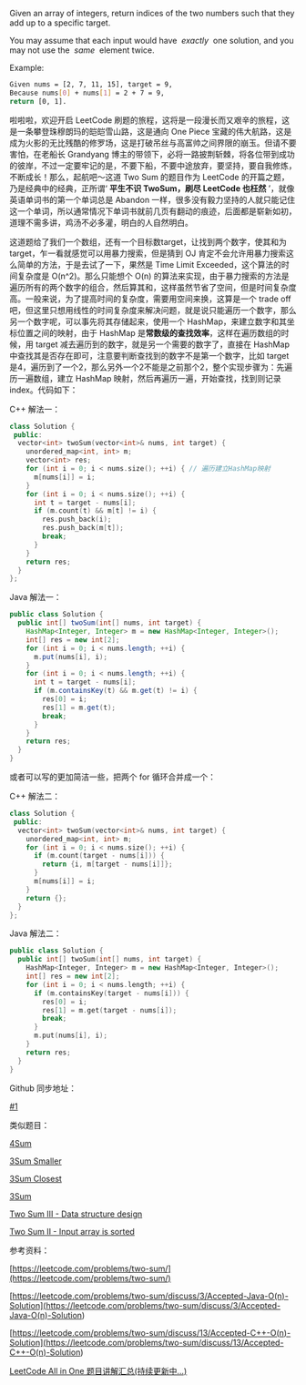 Given an array of integers, return indices of the two numbers such that they add up to a specific target.

You may assume that each input would have  _exactly_  one solution, and you may not use the  _same_  element twice.

Example:

```bash
Given nums = [2, 7, 11, 15], target = 9,
Because nums[0] + nums[1] = 2 + 7 = 9,
return [0, 1].
```

啦啦啦，欢迎开启 LeetCode 刷题的旅程，这将是一段漫长而又艰辛的旅程，这是一条攀登珠穆朗玛的皑皑雪山路，这是通向 One Piece 宝藏的伟大航路，这是成为火影的无比残酷的修罗场，这是打破吊丝与高富帅之间界限的崩玉。但请不要害怕，在老船长 Grandyang 博主的带领下，必将一路披荆斩棘，将各位带到成功的彼岸，不过一定要牢记的是，不要下船，不要中途放弃，要坚持，要自我修炼，不断成长！那么，起航吧～这道 Two Sum 的题目作为 LeetCode 的开篇之题，乃是经典中的经典，正所谓‘ **平生不识 TwoSum，刷尽 LeetCode 也枉然** ’，就像英语单词书的第一个单词总是 Abandon 一样，很多没有毅力坚持的人就只能记住这一个单词，所以通常情况下单词书就前几页有翻动的痕迹，后面都是崭新如初，道理不需多讲，鸡汤不必多灌，明白的人自然明白。

这道题给了我们一个数组，还有一个目标数target，让找到两个数字，使其和为 target，乍一看就感觉可以用暴力搜索，但是猜到 OJ 肯定不会允许用暴力搜索这么简单的方法，于是去试了一下，果然是 Time Limit Exceeded，这个算法的时间复杂度是 O(n^2)。那么只能想个 O(n) 的算法来实现，由于暴力搜索的方法是遍历所有的两个数字的组合，然后算其和，这样虽然节省了空间，但是时间复杂度高。一般来说，为了提高时间的复杂度，需要用空间来换，这算是一个 trade off 吧，但这里只想用线性的时间复杂度来解决问题，就是说只能遍历一个数字，那么另一个数字呢，可以事先将其存储起来，使用一个 HashMap，来建立数字和其坐标位置之间的映射，由于 HashMap 是**常数级的查找效率**，这样在遍历数组的时候，用 target 减去遍历到的数字，就是另一个需要的数字了，直接在 HashMap 中查找其是否存在即可，注意要判断查找到的数字不是第一个数字，比如 target 是4，遍历到了一个2，那么另外一个2不能是之前那个2，整个实现步骤为：先遍历一遍数组，建立 HashMap 映射，然后再遍历一遍，开始查找，找到则记录 index。代码如下：

C++ 解法一：

```cpp
class Solution {
 public:
  vector<int> twoSum(vector<int>& nums, int target) {
    unordered_map<int, int> m;
    vector<int> res;
    for (int i = 0; i < nums.size(); ++i) { // 遍历建立HashMap映射
      m[nums[i]] = i;
    }
    for (int i = 0; i < nums.size(); ++i) {
      int t = target - nums[i];
      if (m.count(t) && m[t] != i) {
        res.push_back(i);
        res.push_back(m[t]);
        break;
      }
    }
    return res;
  }
};
```

Java 解法一：

```java
public class Solution {
  public int[] twoSum(int[] nums, int target) {
    HashMap<Integer, Integer> m = new HashMap<Integer, Integer>();
    int[] res = new int[2];
    for (int i = 0; i < nums.length; ++i) {
      m.put(nums[i], i);
    }
    for (int i = 0; i < nums.length; ++i) {
      int t = target - nums[i];
      if (m.containsKey(t) && m.get(t) != i) {
        res[0] = i;
        res[1] = m.get(t);
        break;
      }
    }
    return res;
  }
}
```

或者可以写的更加简洁一些，把两个 for 循环合并成一个：

C++ 解法二：

```cpp
class Solution {
 public:
  vector<int> twoSum(vector<int>& nums, int target) {
    unordered_map<int, int> m;
    for (int i = 0; i < nums.size(); ++i) {
      if (m.count(target - nums[i])) {
        return {i, m[target - nums[i]]};
      }
      m[nums[i]] = i;
    }
    return {};
  }
};
```

Java 解法二：

```cpp
public class Solution {
  public int[] twoSum(int[] nums, int target) {
    HashMap<Integer, Integer> m = new HashMap<Integer, Integer>();
    int[] res = new int[2];
    for (int i = 0; i < nums.length; ++i) {
      if (m.containsKey(target - nums[i])) {
        res[0] = i;
        res[1] = m.get(target - nums[i]);
        break;
      }
      m.put(nums[i], i);
    }
    return res;
  }
}
```

Github 同步地址：

[#1](https://github.com/grandyang/leetcode/issues/1)

类似题目：

[4Sum](http://www.cnblogs.com/grandyang/p/4515925.html)

[3Sum Smaller](http://www.cnblogs.com/grandyang/p/5235086.html)

[3Sum Closest](http://www.cnblogs.com/grandyang/p/4510984.html)

[3Sum](http://www.cnblogs.com/grandyang/p/4481576.html)

[Two Sum III - Data structure design](http://www.cnblogs.com/grandyang/p/5184143.html)

[Two Sum II - Input array is sorted](http://www.cnblogs.com/grandyang/p/5185815.html)

参考资料：

[https://leetcode.com/problems/two-sum/](https://leetcode.com/problems/two-sum/)

[](<https://leetcode.com/problems/two-sum/discuss/3/Accepted-Java-O(n)-Solution>)[https://leetcode.com/problems/two-sum/discuss/3/Accepted-Java-O(n)-Solution](<https://leetcode.com/problems/two-sum/discuss/3/Accepted-Java-O(n)-Solution>)

[](<https://leetcode.com/problems/two-sum/discuss/13/Accepted-C++-O(n)-Solution>)[https://leetcode.com/problems/two-sum/discuss/13/Accepted-C++-O(n)-Solution](<https://leetcode.com/problems/two-sum/discuss/13/Accepted-C++-O(n)-Solution>)

[LeetCode All in One 题目讲解汇总(持续更新中...)](http://www.cnblogs.com/grandyang/p/4606334.html)
